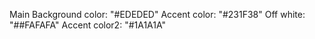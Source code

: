 Main Background color: "#EDEDED"
Accent color: "#231F38"
Off white: "##FAFAFA"
Accent color2: "#1A1A1A"
